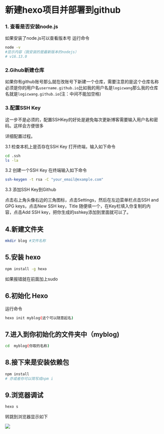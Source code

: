 # 新建hexo项目并部署到github

### 1. 查看是否安装node.js

如果安装了node.js可以查看版本号
运行命令

```bash
node -v 
#显示内容（我安装的是最新版本的nodejs）
# v16.13.0
```

### 2.Gihub新建仓库
如果你有github账号那么就在改账号下新建一个仓库，需要注意的是这个仓库名称必须是你的用户名`username.github.io`比如我的用户名是`logicwang`那么我的仓库名就是`logicwang.github.io`(注：中间不能加空格)

### 3.配置SSH Key
这一步不是必须的，配置SSHKey的好处是避免每次更新博客需要输入用户名和密码。这样会方便很多

详细配置过程。

3.1 检查本机上是否存在SSH Key
打开终端，输入如下命令
```bash
cd .ssh
ls -la
```
3.2  创建一个SSH Key
在终端输入如下命令
```bash
ssh-keygen -t rsa -C "your_email@example.com"
```

3.3 添加SSH Key到Github

点击右上角头像右边的三角图标，点击Settings，然后在左边菜单栏点击SSH and GPG keys，点击New SSH key，Title 随便填一个，在Key栏填入你复制的内容，点击Add SSH key，把你生成的sshkey添加到里面就可以了。

## 4.新建文件夹

```bash
mkdir blog #文件名称
```
## 5.安装 hexo
```bash
npm install -g hexo
```
如果报错就在前面加上sudo

## 6.初始化 Hexo
运行命令
```bash
hexo init myblog(这个可以随意起名) 
```

## 7.进入到你初始化的文件夹中（myblog)
```bash
cd  myblog(你取的名称)
```

## 8.接下来是安装依赖包
```bash
npm install
# 亦或者你可以简写成npm i
```

## 9.浏览器调试
```bash
hexo s
```
转跳到浏览器显示如下

![](/source/_posts/images/readme.jpg.jpg)